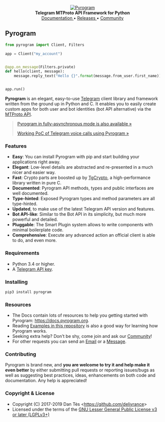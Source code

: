 <p align="center">
    <a href="https://github.com/pyrogram/pyrogram">
        <img src="https://i.imgur.com/BOgY9ai.png" alt="Pyrogram">
    </a>
    <br>
    <b>Telegram MTProto API Framework for Python</b>
    <br>
    <a href="https://docs.pyrogram.org">
        Documentation
    </a>
    •
    <a href="https://github.com/pyrogram/pyrogram/releases">
        Releases
    </a>
    •
    <a href="https://t.me/Pyrogram">
        Community
    </a>
</p>

## Pyrogram

``` python
from pyrogram import Client, Filters

app = Client("my_account")


@app.on_message(Filters.private)
def hello(client, message):
    message.reply_text("Hello {}".format(message.from_user.first_name))


app.run()
```

**Pyrogram** is an elegant, easy-to-use [Telegram](https://telegram.org/) client library and framework written from the
ground up in Python and C. It enables you to easily create custom apps for both user and bot identities (bot API alternative) via the [MTProto API](https://core.telegram.org/api#telegram-api).

> [Pyrogram in fully-asynchronous mode is also available »](https://github.com/pyrogram/pyrogram/issues/181)
>
> [Working PoC of Telegram voice calls using Pyrogram »](https://github.com/bakatrouble/pytgvoip)

### Features

- **Easy**: You can install Pyrogram with pip and start building your applications right away.
- **Elegant**: Low-level details are abstracted and re-presented in a much nicer and easier way.
- **Fast**: Crypto parts are boosted up by [TgCrypto](https://github.com/pyrogram/tgcrypto), a high-performance library
  written in pure C.
- **Documented**: Pyrogram API methods, types and public interfaces are well documented.
- **Type-hinted**: Exposed Pyrogram types and method parameters are all type-hinted.
- **Updated**, to make use of the latest Telegram API version and features.
- **Bot API-like**: Similar to the Bot API in its simplicity, but much more powerful and detailed.
- **Pluggable**: The Smart Plugin system allows to write components with minimal boilerplate code.
- **Comprehensive**: Execute any advanced action an official client is able to do, and even more.

### Requirements

- Python 3.4 or higher.
- A [Telegram API key](https://docs.pyrogram.org/intro/setup#api-keys).

### Installing

``` bash
pip3 install pyrogram
```

### Resources

- The Docs contain lots of resources to help you getting started with Pyrogram: https://docs.pyrogram.org.
- Reading [Examples in this repository](https://github.com/pyrogram/pyrogram/tree/master/examples) is also a good way
  for learning how Pyrogram works.
- Seeking extra help? Don't be shy, come join and ask our [Community](https://t.me/PyrogramChat)!
- For other requests you can send an [Email](mailto:dan@pyrogram.org) or a [Message](https://t.me/haskell).

### Contributing

Pyrogram is brand new, and **you are welcome to try it and help make it even better** by either submitting pull
requests or reporting issues/bugs as well as suggesting best practices, ideas, enhancements on both code
and documentation. Any help is appreciated!

### Copyright & License

- Copyright (C) 2017-2019 Dan Tès <<https://github.com/delivrance>>
- Licensed under the terms of the [GNU Lesser General Public License v3 or later (LGPLv3+)](COPYING.lesser)
